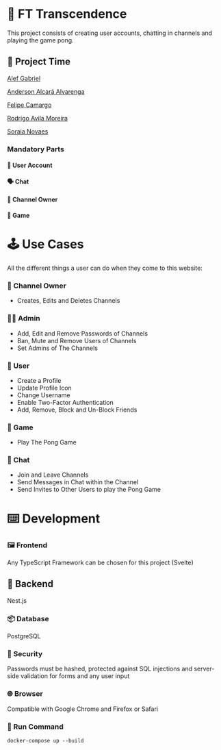 # :ping_pong: FT Transcendence
This project consists of creating user accounts, chatting in channels and playing the game pong.

## :busts_in_silhouette: Project Time
[Alef Gabriel](https://github.com/Alef-gabriel)

[Anderson Alcará Alvarenga](https://github.com/aalcara)

[Felipe Camargo](https://github.com/unilui)

[Rodrigo Avila Moreira](https://github.com/r-moreira)

[Soraia Novaes](https://github.com/snvas)

### Mandatory Parts
#### :adult: User Account

#### :speaking_head: Chat

#### :raising_hand: Channel Owner

#### :ping_pong: Game

# :joystick: Use Cases

All the different things a user can do when they come to this website:

### :house_with_garden: Channel Owner
- Creates, Edits and Deletes Channels

### :technologist: Admin
- Add, Edit and Remove Passwords of Channels
- Ban, Mute and Remove Users of Channels
- Set Admins of The Channels

### :elf: User
- Create a Profile
- Update Profile Icon
- Change Username
- Enable Two-Factor Authentication
- Add, Remove, Block and Un-Block Friends

### :ping_pong: Game
- Play The Pong Game

### :speech_balloon: Chat
- Join and Leave Channels
- Send Messages in Chat within the Channel
- Send Invites to Other Users to play the Pong Game


# :keyboard: Development

### :framed_picture: Frontend 
Any TypeScript Framework can be chosen for this project (Svelte)

## :door: Backend 
Nest.js

### :package: Database 
PostgreSQL

### :guard: Security 
Passwords must be hashed, protected against SQL injections and server-side validation for forms and any user input

### :globe_with_meridians: Browser 
Compatible with Google Chrome and Firefox or Safari

### :runner: Run Command 
```
docker-compose up --build
```
